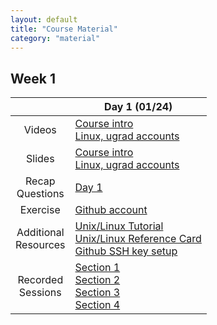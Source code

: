 ```yaml
---
layout: default
title: "Course Material"
category: "material"
---
```


<!--
IMPORTANT: please don't edit material.md directly.
Instead, edit material.csv, adding a new row for each item you
want to add, and then regenerate materials.md by running
the command

  ./gen_materials_page.rb > material.md

Then add, commit, and push both material.csv and material.md.
-->

## Week 1

   &nbsp; | Day 1 (01/24)
 :--:  | -- 
Videos | <a class='external' target='_blank' href='https://jh.hosted.panopto.com/Panopto/Pages/Viewer.aspx?id=dbce7d0d-59a3-45f1-bf13-ad90013c8a82'>Course intro</a><br><a class='external' target='_blank' href='https://jh.hosted.panopto.com/Panopto/Pages/Viewer.aspx?id=d6bb780e-7f77-423d-a5a2-acb701750ed2'>Linux, ugrad accounts</a>
Slides | [Course intro](slides/day01_intro.pdf)<br>[Linux, ugrad accounts](slides/day01_linux_intro.pdf)
Recap<br>Questions | [Day 1](questions/day01.html)
Exercise | [Github account](exercise/github.html)
Additional<br>Resources | <a class='external' target='_blank' href='https://cs.jhu.edu/~joanne/unix.html'>Unix/Linux Tutorial</a><br><a class='external' target='_blank' href='https://cs.jhu.edu/~joanne/unixRC.pdf'>Unix/Linux Reference Card</a><br>[Github SSH key setup](resources/github-ssh.html)
Recorded<br>Sessions | [Section 1](#)<br>[Section 2](#)<br>[Section 3](#)<br>[Section 4](#)
